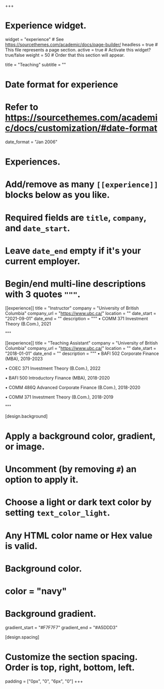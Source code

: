 +++
# Experience widget.
widget = "experience"  # See https://sourcethemes.com/academic/docs/page-builder/
headless = true  # This file represents a page section.
active = true  # Activate this widget? true/false
weight = 50  # Order that this section will appear.

title = "Teaching"
subtitle = ""

# Date format for experience
#   Refer to https://sourcethemes.com/academic/docs/customization/#date-format
date_format = "Jan 2006"

# Experiences.
#   Add/remove as many `[[experience]]` blocks below as you like.
#   Required fields are `title`, `company`, and `date_start`.
#   Leave `date_end` empty if it's your current employer.
#   Begin/end multi-line descriptions with 3 quotes `"""`.
[[experience]]
  title = "Instructor"
  company = "University of British Columbia"
  company_url = "https://www.ubc.ca/"
  location = ""
  date_start = "2021-09-01"
  date_end = ""
  description = """
  •	COMM 371 Investment Theory (B.Com.), 2021   

  """

[[experience]]
  title = "Teaching Assistant"
  company = "University of British Columbia"
  company_url = "https://www.ubc.ca/"
  location = ""
  date_start = "2018-01-01"
  date_end = ""
  description = """
  •	BAFI 502 Corporate Finance (MBA), 2019-2023
  
  •	COEC 371 Investment Theory (B.Com.), 2022
  
  •	BAFI 500 Introductory Finance (MBA), 2018-2020
  
  •	COMM 486Q Advanced Corporate Finance (B.Com.), 2018-2020
  
  •	COMM 371 Investment Theory (B.Com.), 2018-2019

  """

  


[design.background]
  # Apply a background color, gradient, or image.
  #   Uncomment (by removing `#`) an option to apply it.
  #   Choose a light or dark text color by setting `text_color_light`.
  #   Any HTML color name or Hex value is valid.

  # Background color.
  # color = "navy"
  
  # Background gradient.
  gradient_start = "#F7F7F7"
  gradient_end = "#A5DDD3"

[design.spacing]
  # Customize the section spacing. Order is top, right, bottom, left.
  padding = ["0px", "0", "6px", "0"]
+++

